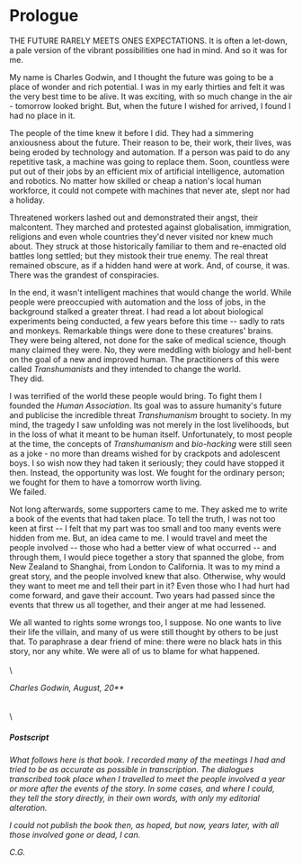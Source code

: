 
# Prologue
THE FUTURE RARELY MEETS ONES EXPECTATIONS. It is often a let-down, a pale version of the vibrant possibilities one had in mind. And so it was for me. 

My name is Charles Godwin, and I thought the future was going to be a place of wonder and rich potential. I was in my early thirties and felt it was the very best time to be alive. It was exciting, with so much change in the air - tomorrow looked bright. But, when the future I wished for arrived, I found I had no place in it. 

The people of the time knew it before I did. They had a simmering anxiousness about the future. Their reason to be, their work, their lives, was being eroded by technology and automation. If a person was paid to do any repetitive task, a machine was going to replace them. Soon, countless were put out of their jobs by an efficient mix of artificial intelligence, automation and robotics. No matter how skilled or cheap a nation's local human workforce, it could not compete with machines that never ate, slept nor had a holiday.

Threatened workers lashed out and demonstrated their angst, their malcontent. They marched and protested against globalisation, immigration, religions and even whole countries they'd never visited nor knew much about. They struck at those historically familiar to them and re-enacted old battles long settled; but they mistook their true enemy. The real threat remained obscure, as if a hidden hand were at work. And, of course, it was. There was the grandest of conspiracies.

In the end, it wasn't intelligent machines that would change the world. While people were preoccupied with automation and the loss of jobs, in the background stalked a greater threat. I had read a lot about biological experiments being conducted, a few years before this time -- sadly to rats and monkeys. Remarkable things were done to these creatures' brains. They were being altered, not done for the sake of medical science, though many claimed they were. No, they were meddling with biology and hell-bent on the goal of a new and improved human. The practitioners of this were called *Transhumanists* and they intended to change the world. \
They did.  

I was terrified of the world these people would bring. To fight them I founded the *Human Association*. Its goal was to assure humanity's future and publicise the incredible threat *Transhumanism* brought to society. In my mind, the tragedy I saw unfolding was not merely in the lost livelihoods, but in the loss of what it meant to be human itself. Unfortunately, to most people at the time, the concepts of *Transhumanism* and *bio-hacking* were still seen as a joke - no more than dreams wished for by crackpots and adolescent boys. I so wish now they had taken it seriously; they could have stopped it then. Instead, the opportunity was lost. We fought for the ordinary person; we fought for them to have a tomorrow worth living. \
We failed.

Not long afterwards, some supporters came to me. They asked me to write a book of the events that had taken place. To tell the truth, I was not too keen at first -- I felt that my part was too small and too many events were hidden from me. But, an idea came to me. I would travel and meet the people involved -- those who had a better view of what occurred -- and through them, I would piece together a story that spanned the globe, from New Zealand to Shanghai, from London to California. It was to my mind a great story, and the people involved knew that also. Otherwise, why would they want to meet me and tell their part in it? Even those who I had hurt had come forward, and gave their account. Two years had passed since the events that threw us all together, and their anger at me had lessened.

We all wanted to rights some wrongs too, I suppose. No one wants to live their life the villain, and many of us were still thought by others to be just that. To paraphrase a dear friend of mine: there were no black hats in this story, nor any white. We were all of us to blame for what happened. 
\
\
\

*Charles Godwin, August, 20\*\**
\
\
\
\

##### *Postscript*

*What follows here is that book. I recorded many of the meetings I had and tried to be as accurate as possible in transcription. The dialogues transcribed took place when I travelled to meet the people involved a year or more after the events of the story. In some cases, and where I could, they tell the story directly, in their own words, with only my editorial alteration.*

*I could not publish the book then, as hoped, but now, years later, with all those involved gone or dead, I can.*

*C.G.*

